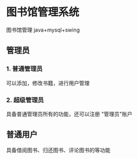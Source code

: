 # 图书馆管理系统
图书馆管理 java+mysql+swing

## 管理员
### 1. 普通管理员
可以添加，修改书籍，进行用户管理
### 2. 超级管理员
具备普通管理员所有的功能，还可以注册 "管理员"账户


## 普通用户
具备借阅图书、归还图书、评论图书的等功能